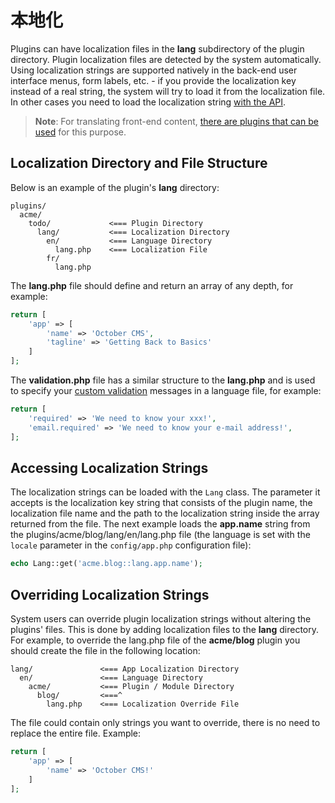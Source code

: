 # 本地化

Plugins can have localization files in the **lang** subdirectory of the plugin directory. Plugin localization files are detected by the system automatically. Using localization strings are supported natively in the back-end user interface menus, form labels, etc. - if you provide the localization key instead of a real string, the system will try to load it from the localization file. In other cases you need to load the localization string [with the API](#accessing-localization-strings).

> **Note**: For translating front-end content, [there are plugins that can be used](http://octobercms.com/plugin/rainlab-translate) for this purpose.

## Localization Directory and File Structure

Below is an example of the plugin's **lang** directory:

```
plugins/
  acme/
    todo/             <=== Plugin Directory
      lang/           <=== Localization Directory
        en/           <=== Language Directory
          lang.php    <=== Localization File
        fr/
          lang.php
```

The **lang.php** file should define and return an array of any depth, for example:

```php
return [
    'app' => [
        'name' => 'October CMS',
        'tagline' => 'Getting Back to Basics'
    ]
];
```

The **validation.php** file has a similar structure to the **lang.php** and is used to specify your [custom validation](https://octobercms.com/docs/services/validation#localization) messages in a language file, for example:

```php
return [
    'required' => 'We need to know your xxx!',
    'email.required' => 'We need to know your e-mail address!',
];
```

## Accessing Localization Strings

The localization strings can be loaded with the `Lang` class. The parameter it accepts is the localization key string that consists of the plugin name, the localization file name and the path to the localization string inside the array returned from the file. The next example loads the **app.name** string from the plugins/acme/blog/lang/en/lang.php file (the language is set with the `locale` parameter in the `config/app.php` configuration file):

```php
echo Lang::get('acme.blog::lang.app.name');
```

## Overriding Localization Strings

System users can override plugin localization strings without altering the plugins' files. This is done by adding localization files to the **lang** directory. For example, to override the lang.php file of the **acme/blog** plugin you should create the file in the following location:

```
lang/               <=== App Localization Directory
  en/               <=== Language Directory
    acme/           <=== Plugin / Module Directory
      blog/         <===^
        lang.php    <=== Localization Override File
```

The file could contain only strings you want to override, there is no need to replace the entire file. Example:

```php
return [
    'app' => [
        'name' => 'October CMS!'
    ]
];
```
